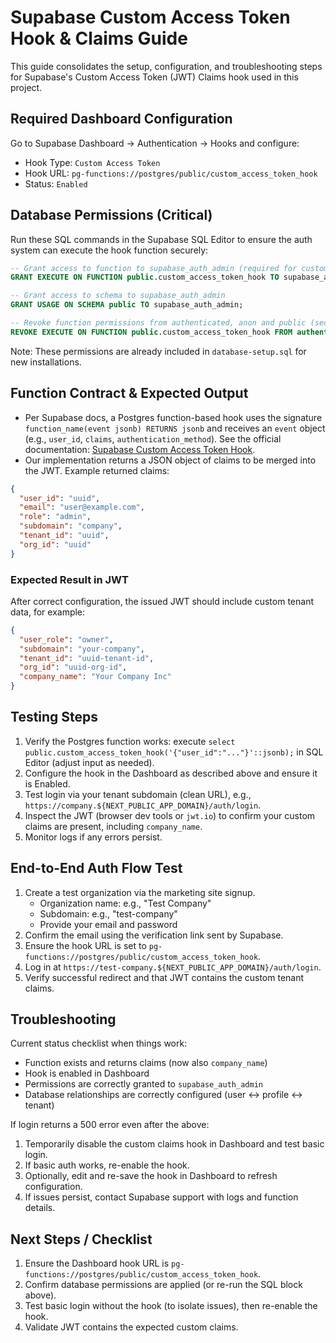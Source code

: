 # Supabase Custom Access Token Hook & Claims Guide

This guide consolidates the setup, configuration, and troubleshooting steps for Supabase's Custom Access Token (JWT) Claims hook used in this project.

## Required Dashboard Configuration

Go to Supabase Dashboard → Authentication → Hooks and configure:

- Hook Type: `Custom Access Token`
- Hook URL: `pg-functions://postgres/public/custom_access_token_hook`
- Status: `Enabled`

## Database Permissions (Critical)

Run these SQL commands in the Supabase SQL Editor to ensure the auth system can execute the hook function securely:

```sql
-- Grant access to function to supabase_auth_admin (required for custom claims hook)
GRANT EXECUTE ON FUNCTION public.custom_access_token_hook TO supabase_auth_admin;

-- Grant access to schema to supabase_auth_admin
GRANT USAGE ON SCHEMA public TO supabase_auth_admin;

-- Revoke function permissions from authenticated, anon and public (security)
REVOKE EXECUTE ON FUNCTION public.custom_access_token_hook FROM authenticated, anon, public;
```

Note: These permissions are already included in `database-setup.sql` for new installations.

## Function Contract & Expected Output

- Per Supabase docs, a Postgres function-based hook uses the signature `function_name(event jsonb) RETURNS jsonb` and receives an `event` object (e.g., `user_id`, `claims`, `authentication_method`). See the official documentation: [Supabase Custom Access Token Hook](https://supabase.com/docs/guides/auth/auth-hooks/custom-access-token-hook).
- Our implementation returns a JSON object of claims to be merged into the JWT. Example returned claims:

```json
{
  "user_id": "uuid",
  "email": "user@example.com",
  "role": "admin",
  "subdomain": "company",
  "tenant_id": "uuid",
  "org_id": "uuid"
}
```

### Expected Result in JWT

After correct configuration, the issued JWT should include custom tenant data, for example:

```json
{
  "user_role": "owner",
  "subdomain": "your-company",
  "tenant_id": "uuid-tenant-id",
  "org_id": "uuid-org-id",
  "company_name": "Your Company Inc"
}
```

## Testing Steps

1. Verify the Postgres function works: execute `select public.custom_access_token_hook('{"user_id":"..."}'::jsonb);` in SQL Editor (adjust input as needed).
2. Configure the hook in the Dashboard as described above and ensure it is Enabled.
3. Test login via your tenant subdomain (clean URL), e.g., `https://company.${NEXT_PUBLIC_APP_DOMAIN}/auth/login`.
4. Inspect the JWT (browser dev tools or `jwt.io`) to confirm your custom claims are present, including `company_name`.
5. Monitor logs if any errors persist.

## End-to-End Auth Flow Test

1. Create a test organization via the marketing site signup.
   - Organization name: e.g., "Test Company"
   - Subdomain: e.g., "test-company"
   - Provide your email and password
2. Confirm the email using the verification link sent by Supabase.
3. Ensure the hook URL is set to `pg-functions://postgres/public/custom_access_token_hook`.
4. Log in at `https://test-company.${NEXT_PUBLIC_APP_DOMAIN}/auth/login`.
5. Verify successful redirect and that JWT contains the custom tenant claims.

## Troubleshooting

Current status checklist when things work:

- Function exists and returns claims (now also `company_name`)
- Hook is enabled in Dashboard
- Permissions are correctly granted to `supabase_auth_admin`
- Database relationships are correctly configured (user ↔ profile ↔ tenant)

If login returns a 500 error even after the above:

1. Temporarily disable the custom claims hook in Dashboard and test basic login.
2. If basic auth works, re-enable the hook.
3. Optionally, edit and re-save the hook in Dashboard to refresh configuration.
4. If issues persist, contact Supabase support with logs and function details.

## Next Steps / Checklist

1. Ensure the Dashboard hook URL is `pg-functions://postgres/public/custom_access_token_hook`.
2. Confirm database permissions are applied (or re-run the SQL block above).
3. Test basic login without the hook (to isolate issues), then re-enable the hook.
4. Validate JWT contains the expected custom claims.
